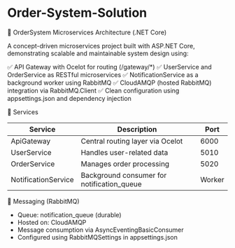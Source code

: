 # Order-System-Solution
🧰 OrderSystem Microservices Architecture (.NET Core)

A concept-driven microservices project built with ASP.NET Core, demonstrating scalable and maintainable system design using:

✅ API Gateway with Ocelot for routing (/gateway/*)
✅ UserService and OrderService as RESTful microservices
✅ NotificationService as a background worker using RabbitMQ
✅ CloudAMQP (hosted RabbitMQ) integration via RabbitMQ.Client
✅ Clean configuration using appsettings.json and dependency injection

🧱 Services

| Service              | Description                                 | Port   |
|----------------------|---------------------------------------------|--------|
| ApiGateway           | Central routing layer via Ocelot            | 6000   |
| UserService          | Handles user-related data                   | 5010   |
| OrderService         | Manages order processing                    | 5020   |
| NotificationService  | Background consumer for notification_queue  | Worker |

📨 Messaging (RabbitMQ)

- Queue: notification_queue (durable)
- Hosted on: CloudAMQP
- Message consumption via AsyncEventingBasicConsumer
- Configured using RabbitMQSettings in appsettings.json 
